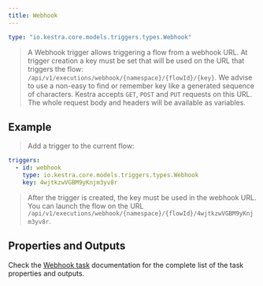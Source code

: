 ```yaml
---
title: Webhook
---
```


```yaml
type: "io.kestra.core.models.triggers.types.Webhook"
```

> A Webhook trigger allows triggering a flow from a webhook URL.
> At trigger creation a key must be set that will be used on the URL that triggers the flow: `/api/v1/executions/webhook/{namespace}/{flowId}/{key}`. We advise to use a non-easy to find or remember key like a generated sequence of characters.
> Kestra accepts `GET`, `POST` and `PUT` requests on this URL.
> The whole request body and headers will be available as variables.

## Example
> Add a trigger to the current flow:
```yaml
triggers:
  - id: webhook
    type: io.kestra.core.models.triggers.types.Webhook
    key: 4wjtkzwVGBM9yKnjm3yv8r
```
> After the trigger is created, the key must be used in the webhook URL. You can launch the flow on the URL `/api/v1/executions/webhook/{namespace}/{flowId}/4wjtkzwVGBM9yKnjm3yv8r`.

## Properties and Outputs

Check the [Webhook task](../../../plugins/core/triggers/io.kestra.core.models.triggers.types.Webhook.md) documentation for the complete list of the task properties and outputs.
[]()